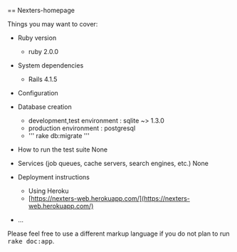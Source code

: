 == Nexters-homepage


Things you may want to cover:

* Ruby version
   + ruby 2.0.0

* System dependencies
   + Rails 4.1.5

* Configuration

* Database creation
   + development,test environment : sqlite ~> 1.3.0
   + production environment : postgresql
   + ''' rake db:migrate '''

* How to run the test suite
    None

* Services (job queues, cache servers, search engines, etc.)
    None

* Deployment instructions
   + Using Heroku
   + [https://nexters-web.herokuapp.com/](https://nexters-web.herokuapp.com/)

* ...


Please feel free to use a different markup language if you do not plan to run
<tt>rake doc:app</tt>.
